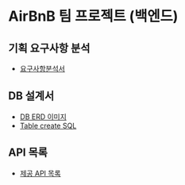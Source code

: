 # AirBnB 팀 프로젝트 (백엔드)

## 기획 요구사항 분석
- [요구사항분석서](./docs/RequirementAnalysis.md)

## DB 설계서
- [DB ERD 이미지](./docs/airbnb_DB_ERD.png)
- [Table create SQL](./docs/airbnb_table_create.sql)

## API 목록
- [제공 API 목록](https://docs.google.com/spreadsheets/d/1PJv-Z1XCsf2IUfqpTywjb641JEv2IiQUzDWu-i_vUVQ/edit#gid=0)
